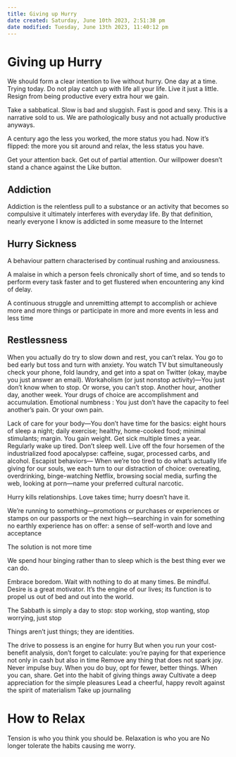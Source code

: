 ```yaml
---
title: Giving up Hurry
date created: Saturday, June 10th 2023, 2:51:38 pm
date modified: Tuesday, June 13th 2023, 11:40:12 pm
---
```


# Giving up Hurry

We should form a clear intention to live without hurry. One day at a time. Trying today.
Do not play catch up with life all your life. Live it just a little. Resign from being productive every extra hour we gain.

Take a sabbatical. Slow is bad and sluggish. Fast is good and sexy. This is a narrative sold to us. We are pathologically busy and not actually productive anyways.

A century ago the less you worked, the more status you had. Now it’s flipped: the more you sit around and relax, the less status you have.

Get your attention back. Get out of partial attention. Our willpower doesn’t stand a chance against the Like button.

## Addiction

Addiction is the relentless pull to a substance or an activity that becomes so compulsive it ultimately interferes with everyday life. By that definition, nearly everyone I know is addicted in some measure to the Internet

## Hurry Sickness

A behaviour pattern characterised by continual rushing and anxiousness.

A malaise in which a person feels chronically short of time, and so tends to perform every task faster and to get flustered when encountering any kind of delay.

A continuous struggle and unremitting attempt to accomplish or achieve more and more things or participate in more and more events in less and less time

## Restlessness

When you actually do try to slow down and rest, you can’t relax. You go to bed early but toss and turn with anxiety. You watch TV but simultaneously check your phone, fold laundry, and get into a spat on Twitter (okay, maybe you just answer an email). Workaholism (or just nonstop activity)—You just don’t know when to stop. Or worse, you can’t stop. Another hour, another day, another week. Your drugs of choice are accomplishment and accumulation. Emotional numbness : You just don’t have the capacity to feel another’s pain. Or your own pain.

Lack of care for your body—You don’t have time for the basics: eight hours of sleep a night; daily exercise; healthy, home-cooked food; minimal stimulants; margin. You gain weight. Get sick multiple times a year. Regularly wake up tired. Don’t sleep well. Live off the four horsemen of the industrialized food apocalypse: caffeine, sugar, processed carbs, and alcohol. Escapist behaviors— When we’re too tired to do what’s actually life giving for our souls, we each turn to our distraction of choice: overeating, overdrinking, binge-watching Netflix, browsing social media, surfing the web, looking at porn—name your preferred cultural narcotic.

Hurry kills relationships. Love takes time; hurry doesn’t have it.

We’re running to something—promotions or purchases or experiences or stamps on our passports or the next high—searching in vain for something no earthly experience has on offer: a sense of self-worth and love and acceptance

The solution is not more time

We spend hour binging rather than to sleep which is the best thing ever we can do.

Embrace boredom. Wait with nothing to do at many times. Be mindful. Desire is a great motivator. It’s the engine of our lives; its function is to propel us out of bed and out into the world.

The Sabbath is simply a day to stop: stop working, stop wanting, stop worrying, just stop

Things aren’t just things; they are identities.

The drive to possess is an engine for hurry
But when you run your cost-benefit analysis, don’t forget to calculate: you’re paying for that experience not only in cash but also in time
Remove any thing that does not spark joy.
Never impulse buy. When you do buy, opt for fewer, better things.
When you can, share.
Get into the habit of giving things away
Cultivate a deep appreciation for the simple pleasures
Lead a cheerful, happy revolt against the spirit of materialism
Take up journaling

# How to Relax

Tension is who you think you should be. Relaxation is who you are
No longer tolerate the habits causing me worry.
